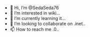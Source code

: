 - 👋 Hi, I’m @SedaSeda76
- 👀 I’m interested in wiki...
- 🌱 I’m currently learning it...
- 💞️ I’m looking to collaborate on .inet..
- 📫 How to reach me .0..

<!---
SedaSeda76/SedaSeda76 is a ✨ special ✨ repository because its `README.md` (this file) appears on your GitHub profile.
You can click the Preview link to take a look at your changes.
--->
